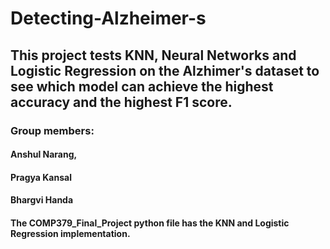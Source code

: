 # Detecting-Alzheimer-s
## This project tests KNN, Neural Networks and Logistic Regression on the Alzhimer's dataset to see which model can achieve the highest accuracy and the highest F1 score. 

### Group members:
#### Anshul Narang,
#### Pragya Kansal 
#### Bhargvi Handa

#### The COMP379_Final_Project python file has the KNN and Logistic Regression implementation.
